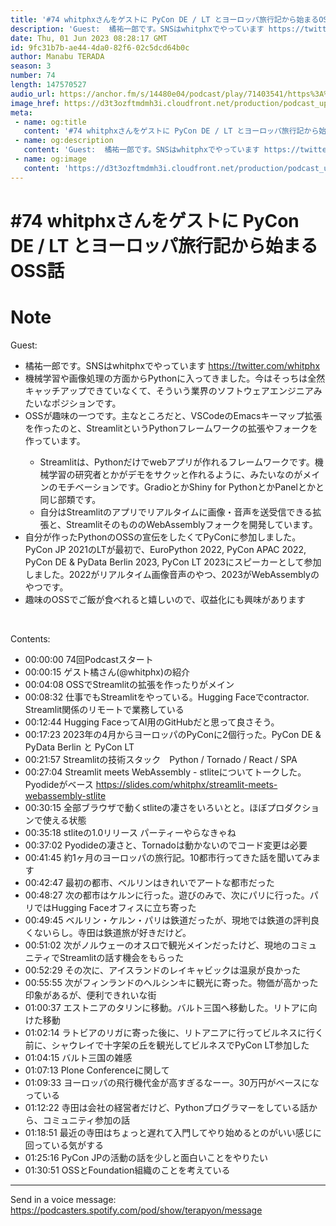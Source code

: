 ```yaml
---
title: '#74 whitphxさんをゲストに PyCon DE / LT とヨーロッパ旅行記から始まるOSS話'
description: 'Guest:  橘祐一郎です。SNSはwhitphxでやっています https://twitter.com/whitphx⁠ 機械学習や画像処理の方面からPythonに入ってきました。今はそっちは全然'
date: Thu, 01 Jun 2023 08:28:17 GMT
id: 9fc31b7b-ae44-4da0-82f6-02c5dcd64b0c
author: Manabu TERADA
season: 3
number: 74
length: 147570527
audio_url: https://anchor.fm/s/14480e04/podcast/play/71403541/https%3A%2F%2Fd3ctxlq1ktw2nl.cloudfront.net%2Fstaging%2F2023-5-1%2F5a8c39ac-6a01-d594-943c-8c92168ec777.mp3
image_href: https://d3t3ozftmdmh3i.cloudfront.net/production/podcast_uploaded/3302665/3302665-1582446732992-f3e5401da36c1.jpg
meta:
 - name: og:title
   content: '#74 whitphxさんをゲストに PyCon DE / LT とヨーロッパ旅行記から始まるOSS話'
 - name: og:description
   content: 'Guest:  橘祐一郎です。SNSはwhitphxでやっています https://twitter.com/whitphx⁠ 機械学習や画像処理の方面からPythonに入ってきました。今はそっちは全然'
 - name: og:image
   content: 'https://d3t3ozftmdmh3i.cloudfront.net/production/podcast_uploaded/3302665/3302665-1582446732992-f3e5401da36c1.jpg'
---
```

# #74 whitphxさんをゲストに PyCon DE / LT とヨーロッパ旅行記から始まるOSS話

<DisplayDate :dateStr="'Thu, 01 Jun 2023 08:28:17 GMT'" />
<DisplaySeason :season="3" :topic="74" />


# Note

<p>Guest:</p>
<ul>
 <li>橘祐一郎です。SNSはwhitphxでやっています <a href="https://twitter.com/whitphx">https://twitter.com/whitphx⁠</a></li>
 <li>機械学習や画像処理の方面からPythonに入ってきました。今はそっちは全然キャッチアップできていなくて、そういう業界のソフトウェアエンジニアみたいなポジションです。</li>
  <li>OSSが趣味の一つです。主なところだと、VSCodeのEmacsキーマップ拡張を作ったのと、StreamlitというPythonフレームワークの拡張やフォークを作っています。</li>
<ul>
  <li>Streamlitは、Pythonだけでwebアプリが作れるフレームワークです。機械学習の研究者とかがデモをサクッと作れるように、みたいなのがメインのモチベーションです。GradioとかShiny for PythonとかPanelとかと同じ部類です。</li>
  <li>自分はStreamlitのアプリでリアルタイムに画像・音声を送受信できる拡張と、StreamlitそのもののWebAssemblyフォークを開発しています。</li>
</ul>
  <li>自分が作ったPythonのOSSの宣伝をしたくてPyConに参加しました。PyCon JP 2021のLTが最初で、EuroPython 2022, PyCon APAC 2022, PyCon DE &amp; PyData Berlin 2023, PyCon LT 2023にスピーカーとして参加しました。2022がリアルタイム画像音声のやつ、2023がWebAssemblyのやつです。</li>
  <li>趣味のOSSでご飯が食べれると嬉しいので、収益化にも興味があります</li>
<p><br /></p>
</ul>
<p>Contents:</p>
<ul>
  <li>00:00:00 74回Podcastスタート</li>
  <li>00:00:15 ゲスト橘さん(@whitphx)の紹介</li>
  <li>00:04:08 OSSでStreamlitの拡張を作ったりがメイン</li>
  <li>00:08:32 仕事でもStreamlitをやっている。Hugging Faceでcontractor. Streamlit関係のリモートで業務している</li>
  <li>00:12:44 Hugging FaceってAI用のGitHubだと思って良さそう。</li>
  <li>00:17:23 2023年の4月からヨーロッパのPyConに2個行った。PyCon DE &amp; PyData Berlin と PyCon LT</li>
  <li>00:21:57 Streamlitの技術スタック　Python / Tornado / React / SPA</li>
  <li>00:27:04 Streamlit meets WebAssembly - stliteについてトークした。 Pyodideがベース <a href="https://slides.com/whitphx/streamlit-meets-webassembly-stlite" rel="noreferrer nofollow noopener" target="_blank">https://slides.com/whitphx/streamlit-meets-webassembly-stlite</a></li>
  <li>00:30:15 全部ブラウザで動くstliteの凄さをいろいとと。ほぼプロダクションで使える状態</li>
  <li>00:35:18 stliteの1.0リリース パーティーやらなきゃね</li>
  <li>00:37:02 Pyodideの凄さと、Tornadoは動かないのでコード変更は必要</li>
  <li>00:41:45 約1ヶ月のヨーロッパの旅行記。10都市行ってきた話を聞いてみます</li>
  <li>00:42:47 最初の都市、ベルリンはきれいでアートな都市だった</li>
  <li>00:48:27 次の都市はケルンに行った。遊びのみで、次にパリに行った。パリではHugging Faceオフィスに立ち寄った</li>
  <li>00:49:45 ベルリン・ケルン・パリは鉄道だったが、現地では鉄道の評判良くないらし。寺田は鉄道旅が好きだけど。</li>
  <li>00:51:02 次がノルウェーのオスロで観光メインだったけど、現地のコミュニティでStreamlitの話す機会をもらった</li>
  <li>00:52:29 その次に、アイスランドのレイキャビックは温泉が良かった</li>
  <li>00:55:55 次がフィンランドのヘルシンキに観光に寄った。物価が高かった印象があるが、便利できれいな街</li>
  <li>01:00:37 エストニアのタリンに移動。バルト三国へ移動した。リトアに向けた移動</li>
  <li>01:02:14 ラトビアのリガに寄った後に、リトアニアに行ってビルネスに行く前に、シャウレイで十字架の丘を観光してビルネスでPyCon LT参加した</li>
  <li>01:04:15 バルト三国の雑感</li>
  <li>01:07:13 Plone Conferenceに関して</li>
  <li>01:09:33 ヨーロッパの飛行機代金が高すぎるなーー。30万円がベースになっている</li>
  <li>01:12:22 寺田は会社の経営者だけど、Pythonプログラマーをしている話から、コミュニティ参加の話</li>
  <li>01:18:51 最近の寺田はちょっと遅れて入門してやり始めるとのがいい感じに回っている気がする</li>
  <li>01:25:16 PyCon JPの活動の話を少しと面白いことをやりたい</li>
  <li>01:30:51 OSSとFoundation組織のことを考えている</li>
</ul>

--- 

Send in a voice message: https://podcasters.spotify.com/pod/show/terapyon/message



<Player title="#74 whitphxさんをゲストに PyCon DE / LT とヨーロッパ旅行記から始まるOSS話" 
  audio_url="https://anchor.fm/s/14480e04/podcast/play/71403541/https%3A%2F%2Fd3ctxlq1ktw2nl.cloudfront.net%2Fstaging%2F2023-5-1%2F5a8c39ac-6a01-d594-943c-8c92168ec777.mp3" 
  image_href="https://d3t3ozftmdmh3i.cloudfront.net/production/podcast_uploaded/3302665/3302665-1582446732992-f3e5401da36c1.jpg" 
/>

